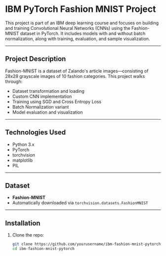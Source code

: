 # IBM PyTorch Fashion MNIST Project 

This project is part of an IBM deep learning course and focuses on building and training Convolutional Neural Networks (CNNs) using the Fashion-MNIST dataset in PyTorch. It includes models with and without batch normalization, along with training, evaluation, and sample visualization.

---

## Project Description

Fashion-MNIST is a dataset of Zalando's article images—consisting of 28x28 grayscale images of 10 fashion categories. This project walks through:

- Dataset transformation and loading
- Custom CNN implementation
- Training using SGD and Cross Entropy Loss
- Batch Normalization variant
- Model evaluation and visualization

---

## Technologies Used

- Python 3.x
- PyTorch
- torchvision
- matplotlib
- PIL

---

## Dataset

- **Fashion-MNIST**
- Automatically downloaded via `torchvision.datasets.FashionMNIST`

---

## Installation

1. Clone the repo:
   ```bash
   git clone https://github.com/yourusername/ibm-fashion-mnist-pytorch.git
   cd ibm-fashion-mnist-pytorch
